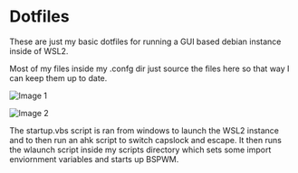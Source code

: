 # Dotfiles

These are just my basic dotfiles for running a GUI based debian instance inside of WSL2.

Most of my files inside my .confg dir just source the files here so that way I can keep them up to date.

![Image 1](https://i.imgur.com/RXBhR15.png)

![Image 2](https://i.imgur.com/okfoPsh.png)


The startup.vbs script is ran from windows to launch the WSL2 instance and to then run an ahk script to switch capslock and escape. It then runs the wlaunch script inside my scripts directory which sets some import enviornment variables and starts up BSPWM. 
